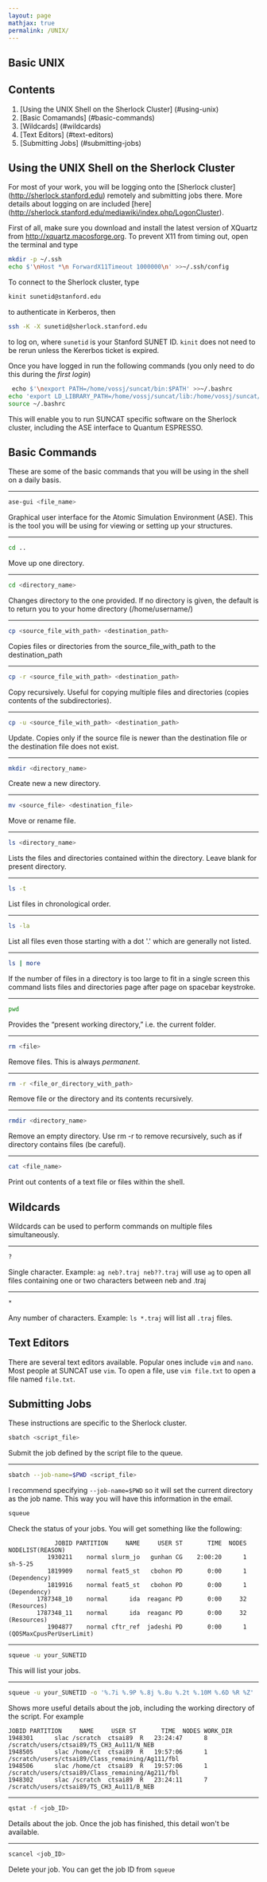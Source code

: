 ```yaml
---
layout: page
mathjax: true
permalink: /UNIX/
---
```


## Basic UNIX
## Contents
1. [Using the UNIX Shell on the Sherlock Cluster] (#using-unix)
2. [Basic Comamands] (#basic-commands)
3. [Wildcards] (#wildcards)
4. [Text Editors] (#text-editors)
5. [Submitting Jobs] (#submitting-jobs)

<a name='using-unix'></a>
## Using the UNIX Shell on the Sherlock Cluster

For most of your work, you will be logging onto the [Sherlock cluster] (http://sherlock.stanford.edu) remotely and submitting jobs there. More details about logging on are included [here] (http://sherlock.stanford.edu/mediawiki/index.php/LogonCluster).

First of all, make sure you download and install the latest version of XQuartz from http://xquartz.macosforge.org. To prevent X11 from timing out, open the terminal and type

```bash
mkdir -p ~/.ssh
echo $'\nHost *\n ForwardX11Timeout 1000000\n' >>~/.ssh/config
```

To connect to the Sherlock cluster, type

```bash
kinit sunetid@stanford.edu
```

to authenticate in Kerberos, then

```bash
ssh -K -X sunetid@sherlock.stanford.edu
```
to log on, where ```sunetid``` is your Stanford SUNET ID. ```kinit``` does not need to be rerun unless the Kererbos ticket is expired.

Once you have logged in run the following commands (you only need to do this during the *first login*)

```bash
￼echo $'\nexport PATH=/home/vossj/suncat/bin:$PATH' >>~/.bashrc
echo 'export LD_LIBRARY_PATH=/home/vossj/suncat/lib:/home/vossj/suncat/lib64:$LD_LIBRARY_PATH' >>~/.bashrc
source ~/.bashrc
```
This will enable you to run SUNCAT specific software on the Sherlock cluster, including the ASE interface to Quantum ESPRESSO.

<a name='basic-commands'></a>
## Basic Commands

These are some of the basic commands that you will be using in the shell on a daily basis.
___
```bash
ase-gui <file_name>
```
Graphical user interface for the Atomic Simulation Environment (ASE). This is the tool you will be using for viewing or setting up your structures.
___

```bash
cd ..
```
Move up one directory. 
___

```bash
cd <directory_name>
```
Changes directory to the one provided. If no directory is given, the default is to return you to your home directory (/home/username/) 
___

```bash
cp <source_file_with_path> <destination_path>
```
Copies files or directories from the source_file_with_path to the destination_path 
___

```bash
cp -r <source_file_with_path> <destination_path>
```
Copy recursively. Useful for copying multiple files and directories (copies contents of the subdirectories). 
___

```bash
cp -u <source_file_with_path> <destination_path>
```
Update. Copies only if the source file is newer than the destination file or the destination file does not exist. 
___

```bash
mkdir <directory_name>
```
Create new a new directory. 
___

```bash
mv <source_file> <destination_file>
```
Move or rename file.
___

```bash
ls <directory_name>
```
Lists the files and directories contained within the directory. Leave blank for present directory.
___

```bash
ls -t
```
List files in chronological order.
___

```bash
ls -la
```
List all files even those starting with a dot '.' which are generally not listed. 
___

```bash
ls | more
```
If the number of files in a directory is too large to fit in a single screen this command lists files and directories page after page on spacebar keystroke. 
___

```bash
pwd
```
Provides the “present working directory,” i.e.   the current folder.
___

```bash
rm <file>
```
Remove files. This is always *permanent*.
___

```bash
rm -r <file_or_directory_with_path>
```
Remove file or the directory and its contents recursively. 
___

```bash
rmdir <directory_name>
```
Remove an empty directory. Use rm -r to remove recursively, such as if directory contains files (be careful).
___

```bash
cat <file_name>
```
Print out contents of a text file or files within the shell.

<a name='wildcards'></a>
## Wildcards
Wildcards can be used to perform commands on multiple files simultaneously.

___
```bash
?
```

Single character. Example: ```ag neb?.traj neb??.traj``` will use ```ag``` to open all files containing one or two characters between neb and .traj
___

```bash
*
```
Any number of characters. Example: ```ls *.traj``` will list all ```.traj``` files.

<a name='text-editors'></a>
## Text Editors
There are several text editors available. Popular ones include ```vim``` and ```nano```. Most people at SUNCAT use ```vim```. To open a file, use ```vim file.txt``` to open a file named ```file.txt```.


<a name='submitting-jobs'></a>
## Submitting Jobs
These instructions are specific to the Sherlock cluster.

```bash
sbatch <script_file>
```
Submit the job defined by the script file to the queue. 
___
```bash
sbatch --job-name=$PWD <script_file>
```
I recommend specifying `--job-name=$PWD` so it will set the current directory as the job name. This way you will have this information in the email.

```bash
squeue
```
Check the status of your jobs. You will get something like the following: 

```
             JOBID PARTITION     NAME     USER ST       TIME  NODES NODELIST(REASON)
           1930211    normal slurm_jo   gunhan CG    2:00:20      1 sh-5-25
           1819909    normal feat5_st   cbohon PD       0:00      1 (Dependency)
           1819916    normal feat5_st   cbohon PD       0:00      1 (Dependency)
        1787348_10    normal      ida  reaganc PD       0:00     32 (Resources)
        1787348_11    normal      ida  reaganc PD       0:00     32 (Resources)
           1904877    normal cftr_ref  jadeshi PD       0:00      1 (QOSMaxCpusPerUserLimit)
```
___

```bash
squeue -u your_SUNETID
```
This will list your jobs.
___
```bash
squeue -u your_SUNETID -o '%.7i %.9P %.8j %.8u %.2t %.10M %.6D %R %Z'
```
Shows more useful details about the job, including the working directory of the script. For example

```
JOBID PARTITION     NAME     USER ST       TIME  NODES WORK_DIR
1948301      slac /scratch  ctsai89  R   23:24:47      8 /scratch/users/ctsai89/TS_CH3_Au111/N_NEB
1948505      slac /home/ct  ctsai89  R   19:57:06      1 /scratch/users/ctsai89/Class_remaining/Ag111/fbl
1948506      slac /home/ct  ctsai89  R   19:57:06      1 /scratch/users/ctsai89/Class_remaining/Ag211/fbl
1948302      slac /scratch  ctsai89  R   23:24:11      7 /scratch/users/ctsai89/TS_CH3_Au111/B_NEB
```
___
```bash
qstat -f <job_ID>
```
Details about the job. Once the job has finished, this detail won't be available.

___
```bash
scancel <job_ID>
```
Delete your job. You can get the job ID from ```squeue```
